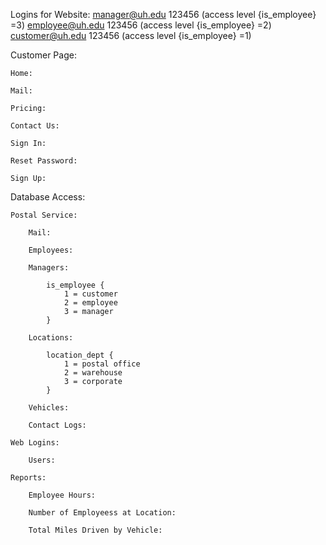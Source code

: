Logins for Website:
manager@uh.edu 123456 (access level {is_employee} =3)
employee@uh.edu 123456 (access level {is_employee} =2)
customer@uh.edu 123456 (access level {is_employee} =1)

Customer Page:

    Home:
    
    Mail:
    
    Pricing:
    
    Contact Us:
    
    Sign In:
    
    Reset Password:
    
    Sign Up:

Database Access:

    Postal Service:

        Mail:

        Employees:

        Managers:

            is_employee {
                1 = customer
                2 = employee
                3 = manager
            }

        Locations:

            location_dept {
                1 = postal office
                2 = warehouse
                3 = corporate
            }

        Vehicles:
        
        Contact Logs:

    Web Logins:

        Users:

    Reports:

        Employee Hours:

        Number of Employeess at Location:

        Total Miles Driven by Vehicle:
